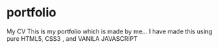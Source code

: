 # portfolio
My CV
This is my portfolio which is made by me...
I have made this using pure HTML5, CSS3 , and VANILA JAVASCRIPT
